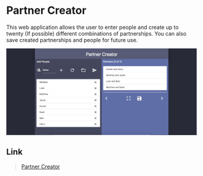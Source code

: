 # Partner Creator
This web application allows the user to enter people and create up to twenty (If possible) different combinations of partnerships. You can also save created partnerships and people for future use.

![Image of Partner Creator](img/partnerCreatorAppImage.png)

## Link
>[Partner Creator](https://lukehalasy.github.io/Partner-Creator/#!)